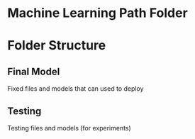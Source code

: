# Machine Learning Path Folder

# Folder Structure
## Final Model
Fixed files and models that can used to deploy

## Testing
Testing files and models (for experiments)